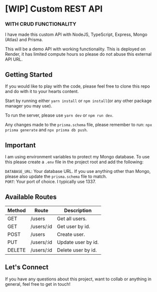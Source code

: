 # [WIP] Custom REST API
### WITH CRUD FUNCTIONALITY

I have made this custom API with NodeJS, TypeScript, Express, Mongo (Atlas) and Prisma.

This will be a demo API with working functionality. This is deployed on Render, it has limited compute hours so please do not abuse this external API URL.

## Getting Started
If you would like to play with the code, please feel free to clone this repo and do with it to your hearts content.

Start by running either `yarn install` or `npm install`(or any other package manager you may use).

To run the server, please use `yarn dev` or `npm run dev`.

Any changes made to the `prisma.schema` file, please remember to run: `npx prisma generate` and `npx prisma db push`.

## Important
I am using environment variables to protect my Mongo database. To use this please create a `.env` file in the project root and add the following:

`DATABASE_URL`: Your database URL. If you use anything other than Mongo, please also update the `prisma.schema` file to match.
<br />
`PORT`: Your port of choice. I typically use 1337.

## Available Routes
| Method | Route | Description |
| ------ | ----- | ----------- |
| GET    | /users | Get all users. |
| GET    | /users/:id | Get user by id. |
| POST   | /users | Create user. |
| PUT    | /users/:id | Update user by id. |
| DELETE | /users/:id | Delete user by id. |

## Let's Connect
If you have any questions about this project, want to collab or anything in general, feel free to get in touch!
